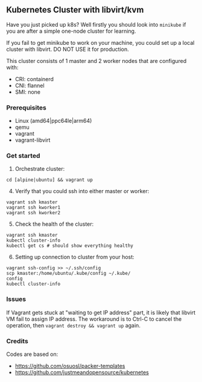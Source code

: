 ## Kubernetes Cluster with libvirt/kvm

Have you just picked up k8s? Well firstly you should look into `minikube` if you
are after a simple one-node cluster for learning.

If you fail to get minikube to work on your machine, you could set up a local
cluster with libvirt. DO NOT USE it for production.

This cluster consists of 1 master and 2 worker nodes that are configured with:

* CRI: containerd
* CNI: flannel
* SMI: none

### Prerequisites

* Linux (amd64|ppc64le|arm64)
* qemu
* vagrant
* vagrant-libvirt

### Get started

1. Orchestrate cluster:

```
cd [alpine|ubuntu] && vagrant up
```

4. Verify that you could ssh into either master or worker:

```
vagrant ssh kmaster
vagrant ssh kworker1
vagrant ssh kworker2
```

5. Check the health of the cluster:

```
vagrant ssh kmaster
kubectl cluster-info
kubectl get cs # should show everything healthy
```

6. Setting up connection to cluster from your host:

```
vagrant ssh-config >> ~/.ssh/config
scp kmaster:/home/ubuntu/.kube/config ~/.kube/
config
kubectl cluster-info
```

### Issues

If Vagrant gets stuck at "waiting to get IP address" part, it is likely that libvirt VM fail to assign IP address.
The workaround is to Ctrl-C to cancel the operation, then `vagrant destroy && vagrant up` again. 

### Credits

Codes are based on:

* https://github.com/osuosl/packer-templates
* https://github.com/justmeandopensource/kubernetes
